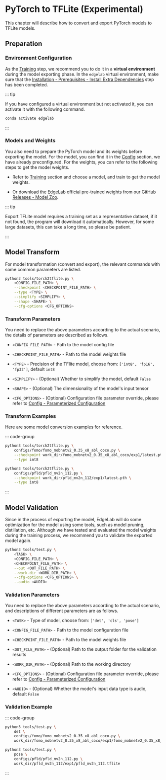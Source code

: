 # PyTorch to TFLite (Experimental)

This chapter will describe how to convert and export PyTorch models to TFLite models.


## Preparation

### Environment Configuration

As the [Training](../training/overview.md) step, we recommend you to do it in a **virtual environment** during the model exporting phase. In the `edgelab` virtual environment, make sure that the [Installation - Prerequisites - Install Extra Dependencies](../../introduction/installation#step-4-install-extra-dependencies-optional) step has been completed.

::: tip

If you have configured a virtual environment but not activated it, you can activate it with the following command.

```sh
conda activate edgelab
```

:::

### Models and Weights

You also need to prepare the PyTorch model and its weights before exporting the model. For the model, you can find it in the [Config](../config.md) section, we have already preconfigured. For the weights, you can refer to the following steps to get the model weights.

- Refer to [Training](../training/overview.md) section and choose a model, and train to get the model weights.

- Or download the EdgeLab official pre-trained weights from our [GitHub Releases - Model Zoo](https://github.com/Seeed-Studio/EdgeLab/releases/tag/model_zoo).

::: tip

Export TFLite model requires a training set as a representative dataset, if it not found, the program will download it automatically. However, for some large datasets, this can take a long time, so please be patient.

:::


## Model Transform

For model transformation (convert and export), the relevant commands with some common parameters are listed.

```sh
python3 tools/torch2tflite.py \
    <CONFIG_FILE_PATH> \
    --checkpoint <CHECKPOINT_FILE_PATH> \
    --type <TYPE> \
    --simplify <SIMPLIFY> \
    --shape <SHAPE> \
    --cfg-options <CFG_OPTIONS>
```

### Transform Parameters

You need to replace the above parameters according to the actual scenario, the details of parameters are described as follows.

- `<CONFIG_FILE_PATH>` - Path to the model config file

- `<CHECKPOINT_FILE_PATH>` - Path to the model weights file

- `<TYPE>` - Precision of the TFlite model, choose from: `['int8', 'fp16', 'fp32']`, default `int8`

- `<SIMPLIFY>` - (Optional) Whether to simplify the model, default `False`

- `<SHAPE>` - (Optional) The dimensionality of the model's input tensor

- `<CFG_OPTIONS>` - (Optional) Configuration file parameter override, please refer to [Config - Parameterized Configuration](../config.md#parameterized-configuration)

### Transform Examples

Here are some model conversion examples for reference.

::: code-group

```sh [FOMO Model Conversion]
python3 tools/torch2tflite.py \
    configs/fomo/fomo_mobnetv2_0.35_x8_abl_coco.py \
    --checkpoint work_dir/fomo_mobnetv2_0.35_x8_abl_coco/exp1/latest.pth \
    --type int8
```

```sh [PFLD Model Conversion]
python3 tools/torch2tflite.py \
    configs/pfld/pfld_mv2n_112.py \
    --checkpoint work_dir/pfld_mv2n_112/exp1/latest.pth \
    --type int8
```

:::


## Model Validation

Since in the process of exporting the model, EdgeLab will do some optimization for the model using some tools, such as model pruning, distillation, etc. Although we have tested and evaluated the model weights during the training process, we recommend you to validate the exported model again.

```sh
python3 tools/test.py \
    <TASK> \
    <CONFIG_FILE_PATH> \
    <CHECKPOINT_FILE_PATH> \
    --out <OUT_FILE_PATH> \
    --work-dir <WORK_DIR_PATH> \
    --cfg-options <CFG_OPTIONS> \
    --audio <AUDIO>
```

### Validation Parameters

You need to replace the above parameters according to the actual scenario, and descriptions of different parameters are as follows.

- `<TASK>` - Type of model, choose from: `['det', 'cls', 'pose']`

- `<CONFIG_FILE_PATH>` - Path to the model configuration file

- `<CHECKPOINT_FILE_PATH>` - Path to the model weights file

- `<OUT_FILE_PATH>` - (Optional) Path to the output folder for the validation results

- `<WORK_DIR_PATH>` - (Optional) Path to the working directory

- `<CFG_OPTIONS>` - (Optional) Configuration file parameter override, please refer to [Config - Parameterized Configuration](../config.md#parameterized-configuration)

- `<AUDIO>` - (Optional) Whether the model's input data type is audio, default `False`

### Validation Example

::: code-group

```sh [FOMO Model Validation]
python3 tools/test.py \
    det \
    configs/fomo/fomo_mobnetv2_0.35_x8_abl_coco.py \
    work_dir/fomo_mobnetv2_0.35_x8_abl_coco/exp1/fomo_mobnetv2_0.35_x8_abl_coco.tflite
```

```sh [PFLD Model Validation]
python3 tools/test.py \
    pose \
    configs/pfld/pfld_mv2n_112.py \
    work_dir/pfld_mv2n_112/exp1/pfld_mv2n_112.tflite
```

:::
